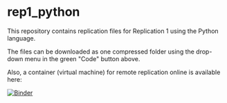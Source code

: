 # rep1_python

This repository contains replication files for Replication 1 using the Python language.

The files can be downloaded as one compressed folder using the drop-down menu in the green "Code" button above.

Also, a container (virtual machine) for remote replication online is available here:

[![Binder](https://mybinder.org/badge_logo.svg)](https://mybinder.org/v2/gh/mattcingram/rep1_python/HEAD)

